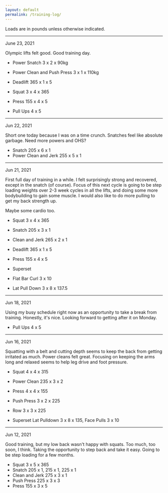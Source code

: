 ```yaml
---
layout: default
permalink: /training-log/
---
```


Loads are in pounds unless otherwise indicated.

<hr>

June 23, 2021

Olympic lifts felt good. Good training day. 

- Power Snatch 3 x 2 x 90kg
- Power Clean and Push Press 3 x 1 x 110kg
- Deadlift 365 x 1 x 5

- Squat 3 x 4 x 365
- Press 155 x 4 x 5

- Pull Ups 4 x 5

<hr>

Jun 22, 2021

Short one today because I was on a time crunch. Snatches feel like absolute garbage. Need more powers and OHS?

- Snatch 205 x 6 x 1
- Power Clean and Jerk 255 x 5 x 1

<hr>

Jun 21, 2021

First full day of training in a while. I felt surprisingly strong and recovered, except in the snatch (of course). Focus of this next cycle is going to be step loading weights over 2-3 week cycles in all the lifts, and doing some more bodybuilding to gain some muscle. I would also like to do more pulling to get my back strength up.

Maybe some cardio too.

- Squat 3 x 4 x 365
- Snatch 205 x 3 x 1
- Clean and Jerk 265 x 2 x 1

- Deadlift 365 x 1 x 5
- Press 155 x 4 x 5

- Superset
- Flat Bar Curl 3 x 10
- Lat Pull Down 3 x 8 x 137.5

<hr>

Jun 18, 2021

Using my busy schedule right now as an opportunity to take a break from training. Honestly, it's nice. Looking forward to getting after it on Monday.

- Pull Ups 4 x 5

<hr>

Jun 16, 2021

Squatting with a belt and cutting depth seems to keep the back from getting irritated as much. Power cleans felt great. Focusing on keeping the arms long and relaxed seems to help leg drive and foot pressure.

- Squat 4 x 4 x 315
- Power Clean 235 x 3 x 2

- Press 4 x 4 x 155
- Push Press 3 x 2 x 225
- Row 3 x 3 x 225

- Superset Lat Pulldown 3 x 8 x 135, Face Pulls 3 x 10

<hr>

Jun 12, 2021

Good training, but my low back wasn't happy with squats. Too much, too soon, I think. Taking the opportunity to step back and take it easy. Going to be step loading for a few months.

- Squat 3 x 5 x 365
- Snatch 205 x 1, 215 x 1, 225 x 1
- Clean and Jerk 275 x 3 x 1
- Push Press 225 x 3 x 3
- Press 155 x 3 x 5

<br>
